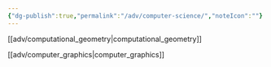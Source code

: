 ```yaml
---
{"dg-publish":true,"permalink":"/adv/computer-science/","noteIcon":""}
---
```



[[adv/computational_geometry\|computational_geometry]]

[[adv/computer_graphics\|computer_graphics]]